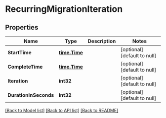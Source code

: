 # RecurringMigrationIteration

## Properties
Name | Type | Description | Notes
------------ | ------------- | ------------- | -------------
**StartTime** | [**time.Time**](time.Time.md) |  | [optional] [default to null]
**CompleteTime** | [**time.Time**](time.Time.md) |  | [optional] [default to null]
**Iteration** | **int32** |  | [optional] [default to null]
**DurationInSeconds** | **int32** |  | [optional] [default to null]

[[Back to Model list]](../README.md#documentation-for-models) [[Back to API list]](../README.md#documentation-for-api-endpoints) [[Back to README]](../README.md)

